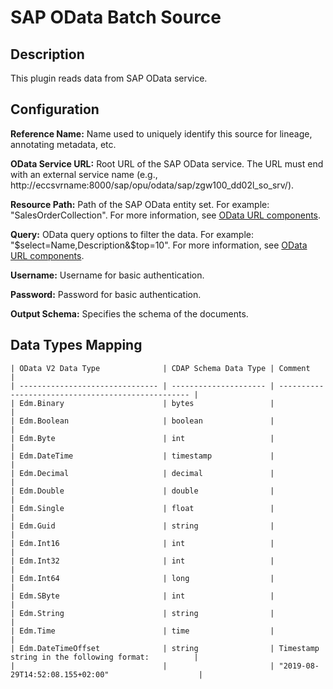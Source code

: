 # SAP OData Batch Source

Description
-----------
This plugin reads data from SAP OData service.

Configuration
-------------

**Reference Name:** Name used to uniquely identify this source for lineage, annotating metadata, etc.

**OData Service URL:** Root URL of the SAP OData service.
The URL must end with an external service name (e.g., http://eccsvrname:8000/sap/opu/odata/sap/zgw100_dd02l_so_srv/).

**Resource Path:** Path of the SAP OData entity set. For example: "SalesOrderCollection". For more information,
see [OData URL components].

**Query:** OData query options to filter the data. For example: "$select=Name,Description&$top=10". For more
information, see [OData URL components].

[OData URL components]:
https://www.odata.org/documentation/odata-version-3-0/url-conventions/

**Username:** Username for basic authentication.

**Password:** Password for basic authentication.

**Output Schema:** Specifies the schema of the documents.


Data Types Mapping
----------

    | OData V2 Data Type              | CDAP Schema Data Type | Comment                                            |
    | ------------------------------- | --------------------- | -------------------------------------------------- |
    | Edm.Binary                      | bytes                 |                                                    |
    | Edm.Boolean                     | boolean               |                                                    |
    | Edm.Byte                        | int                   |                                                    |
    | Edm.DateTime                    | timestamp             |                                                    |
    | Edm.Decimal                     | decimal               |                                                    |
    | Edm.Double                      | double                |                                                    |
    | Edm.Single                      | float                 |                                                    |
    | Edm.Guid                        | string                |                                                    |
    | Edm.Int16                       | int                   |                                                    |
    | Edm.Int32                       | int                   |                                                    |
    | Edm.Int64                       | long                  |                                                    |
    | Edm.SByte                       | int                   |                                                    |
    | Edm.String                      | string                |                                                    |
    | Edm.Time                        | time                  |                                                    |
    | Edm.DateTimeOffset              | string                | Timestamp string in the following format:          |
    |                                 |                       | "2019-08-29T14:52:08.155+02:00"                    |
